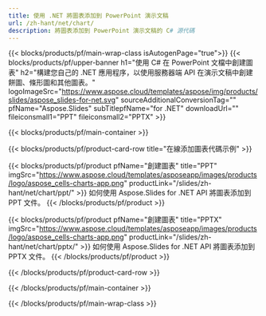 ```yaml
---
title: 使用 .NET 將圖表添加到 PowerPoint 演示文稿
url: /zh-hant/net/chart/
description: 將圖表添加到 PowerPoint 演示文稿的 C# 源代碼
---
```


{{< blocks/products/pf/main-wrap-class isAutogenPage="true">}}
{{< blocks/products/pf/upper-banner h1="使用 C# 在 PowerPoint 文檔中創建圖表" h2="構建您自己的 .NET 應用程序，以使用服務器端 API 在演示文稿中創建餅圖、條形圖和其他圖表。" logoImageSrc="https://www.aspose.cloud/templates/aspose/img/products/slides/aspose_slides-for-net.svg" sourceAdditionalConversionTag="" pfName="Aspose.Slides" subTitlepfName="for .NET" downloadUrl="" fileiconsmall1="PPT" fileiconsmall2="PPTX" >}}

{{< blocks/products/pf/main-container >}}

{{< blocks/products/pf/product-card-row title="在線添加圖表代碼示例" >}}

{{< blocks/products/pf/product pfName="創建圖表" title="PPT" imgSrc="https://www.aspose.cloud/templates/asposeapp/images/products/logo/aspose_cells-charts-app.png" productLink="/slides/zh-hant/net/chart/ppt/" >}}
如何使用 Aspose.Slides for .NET API 將圖表添加到 PPT 文件。
{{< /blocks/products/pf/product >}}

{{< blocks/products/pf/product pfName="創建圖表" title="PPTX" imgSrc="https://www.aspose.cloud/templates/asposeapp/images/products/logo/aspose_cells-charts-app.png" productLink="/slides/zh-hant/net/chart/pptx/" >}}
如何使用 Aspose.Slides for .NET API 將圖表添加到 PPTX 文件。
{{< /blocks/products/pf/product >}}



{{< /blocks/products/pf/product-card-row >}}

{{< /blocks/products/pf/main-container >}}
    
{{< /blocks/products/pf/main-wrap-class >}}